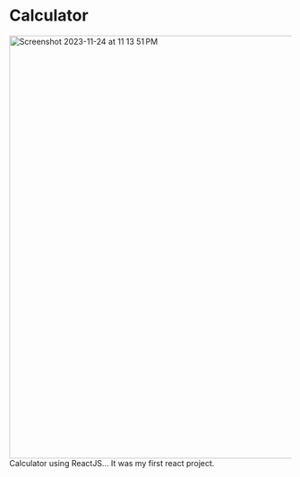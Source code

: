 # Calculator
<img width="756" alt="Screenshot 2023-11-24 at 11 13 51 PM" src="https://github.com/Prajwallalpotu/Calculator/assets/100768659/d06a0d1e-7220-4184-982a-5b4e3807e44a"><br>
Calculator using ReactJS...
It was my first react project.
